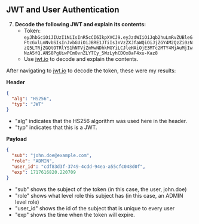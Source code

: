 ## JWT and User Authentication

7. **Decode the following JWT and explain its contents:**
   - Token: `eyJhbGciOiJIUzI1NiIsInR5cCI6IkpXVCJ9.eyJzdWIiOiJqb2huLmRvZUBleGFtcGxlLmNvbSIsInJvbGUiOiJBRE1JTiIsInVzZXJfaWQiOiJjZGY4M2QzZi0zNzQ5LTRjZGQtOTRlYS1hNTVjZmMwNDhkMGYiLCJleHAiOjE3MTc2MTY4MjAuMjIwNzA5fQ.ANS8PgUiwPCmOvnZLYTCy_5WzLyhCDOx8aF4xu-Kaz8`
   - Use [jwt.io](https://jwt.io/) to decode and explain the contents.

After navigating to [jwt.io](https://jwt.io/) to decode the token, these were my results:

**Header**
```json
{
  "alg": "HS256",
  "typ": "JWT"
}
```
- "alg" indicates that the HS256 algorithm was used here in the header.
- "typ" indicates that this is a JWT.

**Payload**
```json
{
  "sub": "john.doe@example.com",
  "role": "ADMIN",
  "user_id": "cdf83d3f-3749-4cdd-94ea-a55cfc048d0f",
  "exp": 1717616820.220709
}
```
- "sub" shows the subject of the token (in this case, the user, john.doe)
- "role" shows what level role this subject has (in this case, an ADMIN level role)
- "user_id" shows the id of the subject that is unique to every user
- "exp" shows the time when the token will expire.